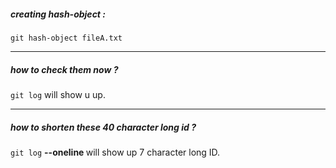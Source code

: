 ##### creating hash-object : 

`git hash-object fileA.txt`

<hr>

##### how to check them now ?

`git log` will show u up.
  <hr>

##### how to shorten these 40 character long id ?
`git log` <b>--oneline </b>
will show up 7 character long ID.

